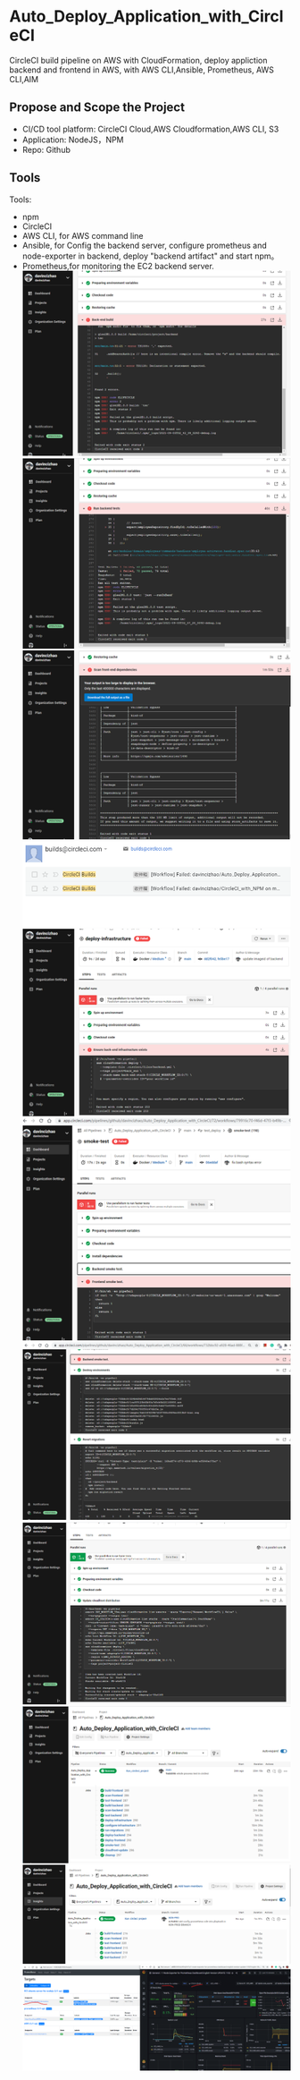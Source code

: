 # Auto_Deploy_Application_with_CircleCI
CircleCI build pipeline on AWS with CloudFormation, deploy appliction backend and frontend in AWS, with AWS CLI,Ansible, Prometheus, AWS CLI,AIM


## Propose and Scope the Project
- CI/CD tool platform: CircleCI Cloud,AWS Cloudformation,AWS CLI, S3
- Application: NodeJS，NPM
- Repo: Github


## Tools
Tools:
- npm
- CircleCI
- AWS CLI, for AWS command line
- Ansible, for Config the backend server, configure prometheus and node-exporter in backend, deploy "backend artifact" and start npm。
- Prometheus,for monitoring the EC2 backend server.
![snapshot1](https://github.com/davincizhao/Auto_Deploy_Application_with_CircleCI/blob/main/snapshot/SCREENSHOT01.png)
![snapshot2](https://github.com/davincizhao/Auto_Deploy_Application_with_CircleCI/blob/main/snapshot/SCREENSHOT02.png)
![snapshot3](https://github.com/davincizhao/Auto_Deploy_Application_with_CircleCI/blob/main/snapshot/SCREENSHOT03.png)
![snapshot4](https://github.com/davincizhao/Auto_Deploy_Application_with_CircleCI/blob/main/snapshot/SCREENSHOT04.png)
![snapshot5](https://github.com/davincizhao/Auto_Deploy_Application_with_CircleCI/blob/main/snapshot/SCREENSHOT05.png)
![snapshot6](https://github.com/davincizhao/Auto_Deploy_Application_with_CircleCI/blob/main/snapshot/SCREENSHOT06.png)
![snapshot7](https://github.com/davincizhao/Auto_Deploy_Application_with_CircleCI/blob/main/snapshot/SCREENSHOT07.png)
![snapshot8](https://github.com/davincizhao/Auto_Deploy_Application_with_CircleCI/blob/main/snapshot/SCREENSHOT08.png)
![snapshot9](https://github.com/davincizhao/Auto_Deploy_Application_with_CircleCI/blob/main/snapshot/SCREENSHOT09.png)
![snapshot10](https://github.com/davincizhao/Auto_Deploy_Application_with_CircleCI/blob/main/snapshot/SCREENSHOT10.png)
![snapshot11](https://github.com/davincizhao/Auto_Deploy_Application_with_CircleCI/blob/main/snapshot/SCREENSHOT11.png)
